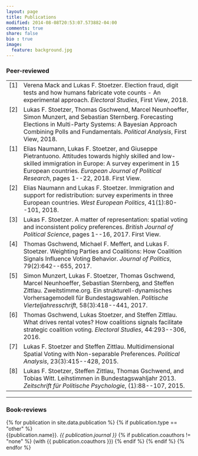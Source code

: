```yaml
---
layout: page
title: Publications
modified: 2014-08-08T20:53:07.573882-04:00
comments: true
share: false
bio : true
image:
  feature: background.jpg
---
```



<h3>Peer-reviewed</h3>


<table>

<tr valign="top">
<td align="right" class="bibtexnumber">
[<a name="Risk2018">1</a>]
</td>
<td class="bibtexitem">
Verena Mack and Lukas&nbsp;F. Stoetzer.
 Election fraud, digit tests and how humans fabricate vote counts -
  An experimental approach.
 <em>Electoral Studies</em>, First View, 2018.

</td>
</tr>


<tr valign="top">
<td align="right" class="bibtexnumber">
[<a name="Stoetzer2019">2</a>]
</td>
<td class="bibtexitem">
Lukas&nbsp;F. Stoetzer, Thomas Gschwend, Marcel Neunhoeffer, Simon Munzert, and
  Sebastian Sternberg.
 Forecasting Elections in Multi-Party Systems: A Bayesian Approach
  Combining Polls and Fundamentals.
 <em>Political Analysis</em>, First View, 2018.

</td>
</tr>


<tr valign="top">
<td align="right" class="bibtexnumber">
[<a name="NAUMANN2018">1</a>]
</td>
<td class="bibtexitem">
Elias Naumann, Lukas F. Stoetzer, and Giuseppe Pietrantuono.
 Attitudes towards highly skilled and low-skilled immigration in
  Europe: A survey experiment in 15 European countries.
 <em>European Journal of Political Research</em>, pages 1--22, 2018.
  First View.

</td>
</tr>


<tr valign="top">
<td align="right" class="bibtexnumber">
[<a name="Naumann2017">2</a>]
</td>
<td class="bibtexitem">
Elias Naumann and Lukas&nbsp;F. Stoetzer.
 Immigration and support for redistribution: survey experiments in
  three European countries.
 <em>West European Politics</em>, 41(1):80--101, 2018.

</td>
</tr>


<tr valign="top">
<td align="right" class="bibtexnumber">
[<a name="Stoetzer">3</a>]
</td>
<td class="bibtexitem">
Lukas&nbsp;F. Stoetzer.
 A matter of representation: spatial voting and inconsistent policy
  preferences.
 <em>British Journal of Political Science</em>, pages 1--16, 2017. First
  View.

</td>
</tr>


<tr valign="top">
<td align="right" class="bibtexnumber">
[<a name="Gschwend">4</a>]
</td>
<td class="bibtexitem">
Thomas Gschwend, Michael&nbsp;F. Meffert, and Lukas&nbsp;F. Stoetzer.
 Weighting Parties and Coalitions: How Coalition Signals Influence
  Voting Behavior.
 <em>Journal of Politics</em>, 79(2):642--655, 2017.

</td>
</tr>


<tr valign="top">
<td align="right" class="bibtexnumber">
[<a name="Munzert2017">5</a>]
</td>
<td class="bibtexitem">
Simon Munzert, Lukas&nbsp;F. Stoetzer, Thomas Gschwend, Marcel Neunhoeffer,
  Sebastian Sternberg, and Steffen Zittlau.
 Zweitstimme.org. Ein strukturell-dynamisches Vorhersagemodell
  f&uuml;r Bundestagswahlen.
 <em>Politische Vierteljahresschrift</em>, 58(3):418--441, 2017.

</td>
</tr>


<tr valign="top">
<td align="right" class="bibtexnumber">
[<a name="Gschwend2016">6</a>]
</td>
<td class="bibtexitem">
Thomas Gschwend, Lukas Stoetzer, and Steffen Zittlau.
 What drives rental votes? How coalitions signals facilitate
  strategic coalition voting.
 <em>Electoral Studies</em>, 44:293--306, 2016.

</td>
</tr>


<tr valign="top">
<td align="right" class="bibtexnumber">
[<a name="Stoetzer2015">7</a>]
</td>
<td class="bibtexitem">
Lukas&nbsp;F. Stoetzer and Steffen Zittlau.
 Multidimensional Spatial Voting with Non-separable Preferences.
 <em>Political Analysis</em>, 23(3):415--428, 2015.

</td>
</tr>


<tr valign="top">
<td align="right" class="bibtexnumber">
[<a name="Stoetzer2015a">8</a>]
</td>
<td class="bibtexitem">
Lukas&nbsp;F. Stoetzer, Steffen Zittlau, Thomas Gschwend, and Tobias Witt.
 Leihstimmen in Bundestagswahljahr 2013.
 <em>Zeitschrift f&uuml;r Politische Psychologie</em>, (1):88--107,
  2015.

</td>
</tr>
</table>

<hr>

<h3>Book-reviews</h3>

<dl>
{% for publication in site.data.publication %}
	{% if publication.type == "other" %}
  	<dt>  {{publication.name}}. <i>{{ publication.journal }}</i>
  	{% if publication.coauthors != "none" %} (with {{ publication.coauthors }})
	{% endif %}
	{% endif %}
{% endfor %}
</dl>

